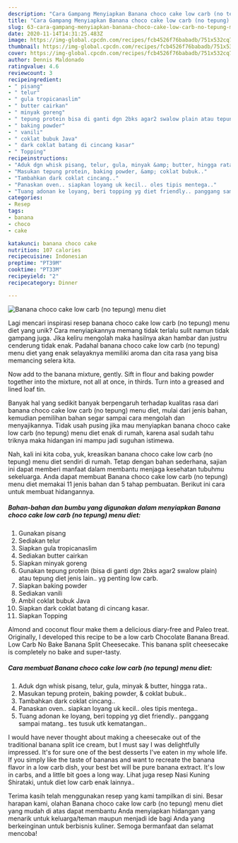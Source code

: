 ```yaml
---
description: "Cara Gampang Menyiapkan Banana choco cake low carb (no tepung) menu diet yang Bisa Manjain Lidah"
title: "Cara Gampang Menyiapkan Banana choco cake low carb (no tepung) menu diet yang Bisa Manjain Lidah"
slug: 63-cara-gampang-menyiapkan-banana-choco-cake-low-carb-no-tepung-menu-diet-yang-bisa-manjain-lidah
date: 2020-11-14T14:31:25.483Z
image: https://img-global.cpcdn.com/recipes/fcb4526f76babadb/751x532cq70/banana-choco-cake-low-carb-no-tepung-menu-diet-foto-resep-utama.jpg
thumbnail: https://img-global.cpcdn.com/recipes/fcb4526f76babadb/751x532cq70/banana-choco-cake-low-carb-no-tepung-menu-diet-foto-resep-utama.jpg
cover: https://img-global.cpcdn.com/recipes/fcb4526f76babadb/751x532cq70/banana-choco-cake-low-carb-no-tepung-menu-diet-foto-resep-utama.jpg
author: Dennis Maldonado
ratingvalue: 4.6
reviewcount: 3
recipeingredient:
- " pisang"
- " telur"
- " gula tropicanaslim"
- " butter cairkan"
- " minyak goreng"
- " tepung protein bisa di ganti dgn 2bks agar2 swalow plain atau tepung diet jenis lain yg penting low carb"
- " baking powder"
- " vanili"
- " coklat bubuk Java"
- " dark coklat batang di cincang kasar"
- " Topping"
recipeinstructions:
- "Aduk dgn whisk pisang, telur, gula, minyak &amp; butter, hingga rata.."
- "Masukan tepung protein, baking powder, &amp; coklat bubuk.."
- "Tambahkan dark coklat cincang.."
- "Panaskan oven.. siapkan loyang uk kecil.. oles tipis mentega.."
- "Tuang adonan ke loyang, beri topping yg diet friendly.. panggang sampai matang.. tes tusuk utk kematangan.."
categories:
- Resep
tags:
- banana
- choco
- cake

katakunci: banana choco cake 
nutrition: 107 calories
recipecuisine: Indonesian
preptime: "PT39M"
cooktime: "PT33M"
recipeyield: "2"
recipecategory: Dinner

---
```



![Banana choco cake low carb (no tepung) menu diet](https://img-global.cpcdn.com/recipes/fcb4526f76babadb/751x532cq70/banana-choco-cake-low-carb-no-tepung-menu-diet-foto-resep-utama.jpg)

Lagi mencari inspirasi resep banana choco cake low carb (no tepung) menu diet yang unik? Cara menyiapkannya memang tidak terlalu sulit namun tidak gampang juga. Jika keliru mengolah maka hasilnya akan hambar dan justru cenderung tidak enak. Padahal banana choco cake low carb (no tepung) menu diet yang enak selayaknya memiliki aroma dan cita rasa yang bisa memancing selera kita.

Now add to the banana mixture, gently. Sift in flour and baking powder together into the mixture, not all at once, in thirds. Turn into a greased and lined loaf tin.

Banyak hal yang sedikit banyak berpengaruh terhadap kualitas rasa dari banana choco cake low carb (no tepung) menu diet, mulai dari jenis bahan, kemudian pemilihan bahan segar sampai cara mengolah dan menyajikannya. Tidak usah pusing jika mau menyiapkan banana choco cake low carb (no tepung) menu diet enak di rumah, karena asal sudah tahu triknya maka hidangan ini mampu jadi suguhan istimewa.


Nah, kali ini kita coba, yuk, kreasikan banana choco cake low carb (no tepung) menu diet sendiri di rumah. Tetap dengan bahan sederhana, sajian ini dapat memberi manfaat dalam membantu menjaga kesehatan tubuhmu sekeluarga. Anda dapat membuat Banana choco cake low carb (no tepung) menu diet memakai 11 jenis bahan dan 5 tahap pembuatan. Berikut ini cara untuk membuat hidangannya.

<!--inarticleads1-->

##### Bahan-bahan dan bumbu yang digunakan dalam menyiapkan Banana choco cake low carb (no tepung) menu diet:

1. Gunakan  pisang
1. Sediakan  telur
1. Siapkan  gula tropicanaslim
1. Sediakan  butter cairkan
1. Siapkan  minyak goreng
1. Gunakan  tepung protein (bisa di ganti dgn 2bks agar2 swalow plain) atau tepung diet jenis lain.. yg penting low carb.
1. Siapkan  baking powder
1. Sediakan  vanili
1. Ambil  coklat bubuk Java
1. Siapkan  dark coklat batang di cincang kasar.
1. Siapkan  Topping


Almond and coconut flour make them a delicious diary-free and Paleo treat. Originally, I developed this recipe to be a low carb Chocolate Banana Bread. Low Carb No Bake Banana Split Cheesecake. This banana split cheesecake is completely no bake and super-tasty. 

<!--inarticleads2-->

##### Cara membuat Banana choco cake low carb (no tepung) menu diet:

1. Aduk dgn whisk pisang, telur, gula, minyak &amp; butter, hingga rata..
1. Masukan tepung protein, baking powder, &amp; coklat bubuk..
1. Tambahkan dark coklat cincang..
1. Panaskan oven.. siapkan loyang uk kecil.. oles tipis mentega..
1. Tuang adonan ke loyang, beri topping yg diet friendly.. panggang sampai matang.. tes tusuk utk kematangan..


I would have never thought about making a cheesecake out of the traditional banana split ice cream, but I must say I was delightfully impressed. It&#39;s for sure one of the best desserts I&#39;ve eaten in my whole life. If you simply like the taste of bananas and want to recreate the banana flavor in a low carb dish, your best bet will be pure banana extract. It&#39;s low in carbs, and a little bit goes a long way. Lihat juga resep Nasi Kuning Shirataki, untuk diet low carb enak lainnya.. 

Terima kasih telah menggunakan resep yang kami tampilkan di sini. Besar harapan kami, olahan Banana choco cake low carb (no tepung) menu diet yang mudah di atas dapat membantu Anda menyiapkan hidangan yang menarik untuk keluarga/teman maupun menjadi ide bagi Anda yang berkeinginan untuk berbisnis kuliner. Semoga bermanfaat dan selamat mencoba!
